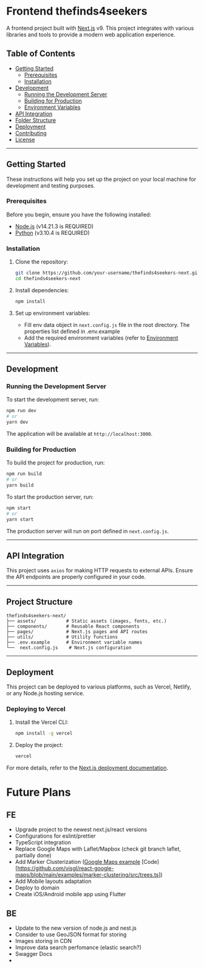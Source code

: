 # Frontend thefinds4seekers

A frontend project built with [Next.js](https://nextjs.org/) v9. This project integrates with various libraries and tools to provide a modern web application experience.

## Table of Contents

- [Getting Started](#getting-started)
  - [Prerequisites](#prerequisites)
  - [Installation](#installation)
- [Development](#development)
  - [Running the Development Server](#running-the-development-server)
  - [Building for Production](#building-for-production)
  - [Environment Variables](#environment-variables)
- [API Integration](#api-integration)
- [Folder Structure](#folder-structure)
- [Deployment](#deployment)
- [Contributing](#contributing)
- [License](#license)

---

## Getting Started

These instructions will help you set up the project on your local machine for development and testing purposes.

### Prerequisites

Before you begin, ensure you have the following installed:

- [Node.js](https://nodejs.org/) (v14.21.3 is REQUIRED)
- [Python](https://www.python.org/) (v3.10.4 is REQUIRED)

### Installation

1. Clone the repository:

   ```bash
   git clone https://github.com/your-username/thefinds4seekers-next.git
   cd thefinds4seekers-next
   ```

2. Install dependencies:

   ```bash
   npm install
   ```

3. Set up environment variables:
   - Fill env data object in `next.config.js` file in the root directory. The properties list defined in .env.example
   - Add the required environment variables (refer to [Environment Variables](#environment-variables)).

---

## Development

### Running the Development Server

To start the development server, run:

```bash
npm run dev
# or
yarn dev
```

The application will be available at `http://localhost:3000`.

### Building for Production

To build the project for production, run:

```bash
npm run build
# or
yarn build
```

To start the production server, run:

```bash
npm start
# or
yarn start
```

The production server will run on port defined in `next.config.js`.

---

## API Integration

This project uses `axios` for making HTTP requests to external APIs. Ensure the API endpoints are properly configured in your code.

---

## Project Structure

```
thefinds4seekers-next/
├── assets/           # Static assets (images, fonts, etc.)
├── components/       # Reusable React components
├── pages/            # Next.js pages and API routes
├── utils/            # Utility functions
├── .env.example      # Environment variable names
└──  next.config.js    # Next.js configuration
```

---

## Deployment

This project can be deployed to various platforms, such as Vercel, Netlify, or any Node.js hosting service.

### Deploying to Vercel

1. Install the Vercel CLI:

   ```bash
   npm install -g vercel
   ```

2. Deploy the project:
   ```bash
   vercel
   ```

For more details, refer to the [Next.js deployment documentation](https://nextjs.org/docs/deployment).

# Future Plans

## FE

- Upgrade project to the newest next.js/react versions
- Configurations for eslint/prettier
- TypeScript integration
- Replace Google Maps with Laflet/Mapbox (check git branch laflet, partially done)
- Add Marker Clusterization ([Google Maps example](https://visgl.github.io/react-google-maps/examples/marker-clustering) [Code][https://github.com/visgl/react-google-maps/blob/main/examples/marker-clustering/src/trees.ts])
- Add Mobile layouts adaptation
- Deploy to domain
- Create iOS/Android mobile app using Flutter

## BE

- Update to the new version of node.js and nest.js
- Consider to use GeoJSON format for storing
- Images storing in CDN
- Improve data search perfomance (elastic search?)
- Swagger Docs
-
